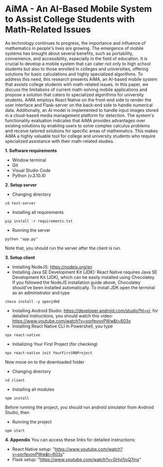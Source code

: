 
# AiMA - An AI-Based Mobile System to Assist College Students with Math-Related Issues

As technology continues to progress, the importance and influence of mathematics in people's lives are growing. The emergence of mobile systems has brought about several benefits, such as portability, convenience, and accessibility, especially in the field of education. It is crucial to develop a mobile system that can cater not only to high school students but also to those enrolled in colleges and universities, offering solutions for basic calculations and highly specialized algorithms. To address this need, this research presents AiMA, an AI-based mobile system that assists college students with math-related issues. In this paper, we discuss the limitations of current math-solving mobile applications and propose a solution that caters to specialized algorithms for university students. AiMA employs React Native on the front-end side to render the user interface and Flask-server on the back-end side to handle numerical data. Additionally, an AI model is implemented to handle input images stored in a cloud-based media management platform for detection. The system's functionality evaluation indicates that AiMA provides advantages over existing solutions by enabling users to solve complex calculus problems and receive tailored solutions for specific areas of mathematics. This makes AiMA a highly valuable tool for college and university students who require specialized assistance with their math-related studies.

**1. Software requirements**
- Window terminal
- Git
- Visual Studio Code
- Python (v.3.10.4)

**2. Setup server**

- Changing directory
```
cd test-server
```
- Installing all requirements
```
pip install -r requirements.txt
```
- Running the server
```
python "app.py"
```
Note that, you should run the server after the client is run.

**3. Setup client**
- Installing NodeJS: https://nodejs.org/en
- Installing Java SE Development Kit (JDK): React Native requires Java SE Development Kit (JDK), which can be easily installed using Chocolatey. If you followed the NodeJS installation guide above, Chocolatey should've been installed automatically. To install JDK open the terminal as an administrator and type 
```
choco install -y openjdk8
```
- Installing Android Studio: https://developer.android.com/studio?hl=vi, for detailed instructions, you should watch this video: https://www.youtube.com/watch?v=oorfevovPWw&t=603s
- Installing React Native CLI
In Powershell, you type
```
npx react-native
```
- Initializing Your First Project (for checking)
```
npx react-native init YourFirstRNProject
```

Now move on to the downloaded folder

- Changing directory
```
cd client
```

- Installing all modules
```
npm install
```

Before running the project, you should run android simulator from Android Studio, then

- Running the project
```
npm start
```

**4. Appendix**
You can access these links for detailed instructions:
- React Native setup: "https://www.youtube.com/watch?v=oorfevovPWw&t=603s"
- Flask setup: "https://www.youtube.com/watch?v=GHvj1ivQ7ms"
